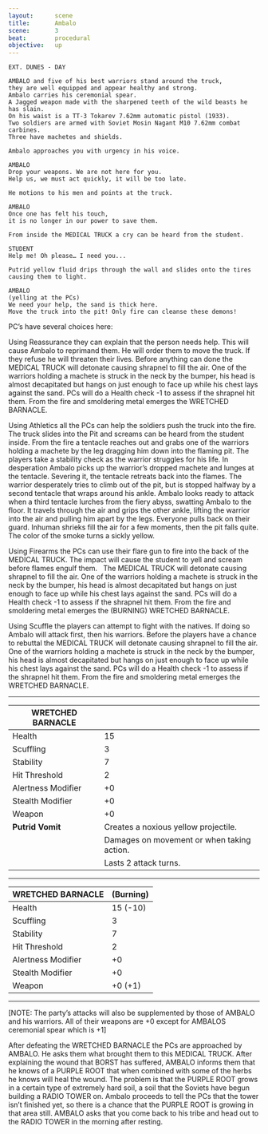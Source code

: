 ```yaml
---
layout:      scene
title:       Ambalo
scene:       3
beat:        procedural
objective:   up
---
```



~~~
EXT. DUNES - DAY

AMBALO and five of his best warriors stand around the truck,
they are well equipped and appear healthy and strong.
Ambalo carries his ceremonial spear.
A Jagged weapon made with the sharpened teeth of the wild beasts he has slain.
On his waist is a TT-3 Tokarev 7.62mm automatic pistol (1933).
Two soldiers are armed with Soviet Mosin Nagant M10 7.62mm combat carbines.
Three have machetes and shields.

Ambalo approaches you with urgency in his voice.

AMBALO
Drop your weapons. We are not here for you.
Help us, we must act quickly, it will be too late.

He motions to his men and points at the truck.

AMBALO
Once one has felt his touch,
it is no longer in our power to save them.

From inside the MEDICAL TRUCK a cry can be heard from the student.

STUDENT
Help me! Oh please… I need you...

Putrid yellow fluid drips through the wall and slides onto the tires causing them to light.

AMBALO
(yelling at the PCs)
We need your help, the sand is thick here.
Move the truck into the pit! Only fire can cleanse these demons!
~~~


PC’s have several choices here:

Using Reassurance they can explain that the person needs help.
This will cause Ambalo to reprimand them. He will order them to move the truck.
If they refuse he will threaten their lives.
Before anything can done the MEDICAL TRUCK will detonate causing shrapnel to fill the air.
One of the warriors holding a machete is struck in the neck by the bumper,
his head is almost decapitated but hangs on just enough to face up while his chest lays against the sand.
PCs will do a Health check -1 to assess if the shrapnel hit them.
From the fire and smoldering metal emerges the WRETCHED BARNACLE.

Using Athletics all the PCs can help the soldiers push the truck into the fire.
The truck slides into the Pit and screams can be heard from the student inside.
From the fire a tentacle reaches out and grabs one of the warriors holding a machete by the leg dragging him down into the flaming pit.
The players take a stability check as the warrior struggles for his life.
In desperation Ambalo picks up the warrior’s dropped machete and lunges at the tentacle.
Severing it, the tentacle retreats back into the flames.
The warrior desperately tries to climb out of the pit, but is stopped halfway by a second tentacle that wraps around his ankle.
Ambalo looks ready to attack when a third tentacle lurches from the fiery abyss, swatting Ambalo to the floor.
It travels through the air and grips the other ankle,
lifting the warrior into the air and pulling him apart by the legs.
Everyone pulls back on their guard. Inhuman shrieks fill the air for a few moments, then the pit falls quite.
The color of the smoke turns a sickly yellow.

Using Firearms the PCs can use their flare gun to fire into the back of the MEDICAL TRUCK.
The impact will cause the student to yell and scream before flames engulf them.  
The MEDICAL TRUCK will detonate causing shrapnel to fill the air.
One of the warriors holding a machete is struck in the neck by the bumper,
his head is almost decapitated but hangs on just enough to face up while his chest lays against the sand.
PCs will do a Health check -1 to assess if the shrapnel hit them.
From the fire and smoldering metal emerges the (BURNING) WRETCHED BARNACLE.

Using Scuffle the players can attempt to fight with the natives.
If doing so Ambalo will attack first, then his warriors.
Before the players have a chance to rebuttal the MEDICAL TRUCK will detonate causing shrapnel to fill the air.
One of the warriors holding a machete is struck in the neck by the bumper,
his head is almost decapitated but hangs on just enough to face up while his chest lays against the sand.
PCs will do a Health check -1 to assess if the shrapnel hit them.
From the fire and smoldering metal emerges the WRETCHED BARNACLE.

---

| WRETCHED BARNACLE  |    |
|--------------------|----|
| Health             | 15 |
| Scuffling          | 3  |
| Stability          | 7  |
| Hit Threshold      | 2  |
| Alertness Modifier | +0 |
| Stealth Modifier   | +0 |
| Weapon             | +0 |
| **Putrid Vomit**   | Creates a noxious yellow projectile.       |
|                    | Damages on movement or when taking action. |
|                    | Lasts 2 attack turns.                      |

---

| WRETCHED BARNACLE  | (Burning) |
|--------------------|-----------|
| Health             | 15 (-10)  |
| Scuffling          | 3         |
| Stability          | 7         |
| Hit Threshold      | 2         |
| Alertness Modifier | +0        |
| Stealth Modifier   | +0        |
| Weapon             | +0 (+1)   |

---


[NOTE: The party’s attacks will also be supplemented by those of AMBALO and his warriors. All of their weapons are +0 except for AMBALOS ceremonial spear which is +1]

After defeating the WRETCHED BARNACLE the PCs are approached by AMBALO.
He asks them what brought them to this MEDICAL TRUCK.
After explaining the wound that BORST has suffered,
AMBALO informs them that he knows of a PURPLE ROOT that when combined with some of the herbs he knows will heal the wound.
The problem is that the PURPLE ROOT grows in a certain type of extremely hard soil,
a soil that the Soviets have begun building a RADIO TOWER on.
Ambalo proceeds to tell the PCs that the tower isn’t finished yet,
so there is a chance that the PURPLE ROOT is growing in that area still.
AMBALO asks that you come back to his tribe and head out to the RADIO TOWER in the morning after resting.




















